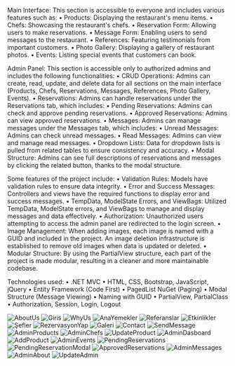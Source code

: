 Main Interface: This section is accessible to everyone and includes various features such as:
•	Products: Displaying the restaurant's menu items.
•	Chefs: Showcasing the restaurant's chefs.
•	Reservation Form: Allowing users to make reservations.
•	Message Form: Enabling users to send messages to the restaurant.
•	References: Featuring testimonials from important customers.
•	Photo Gallery: Displaying a gallery of restaurant photos.
•	Events: Listing special events that customers can book.

Admin Panel: This section is accessible only to authorized admins and includes the following functionalities:
•	CRUD Operations: Admins can create, read, update, and delete data for all sections on the main interface (Products, Chefs, Reservations, Messages, References, Photo Gallery, Events).
•	Reservations: Admins can handle reservations under the Reservations tab, which includes:
•	Pending Reservations: Admins can check and approve pending reservations.
•	Approved Reservations: Admins can view approved reservations.
•	Messages: Admins can manage messages under the Messages tab, which includes:
•	Unread Messages: Admins can check unread messages.
•	Read Messages: Admins can view and manage read messages.
•	Dropdown Lists: Data for dropdown lists is pulled from related tables to ensure consistency and accuracy.
•	Modal Structure: Admins can see full descriptions of reservations and messages by clicking the related button, thanks to the modal structure.

Some features of the project include:
•	Validation Rules: Models have validation rules to ensure data integrity.
•	Error and Success Messages: Controllers and views have the required functions to display error and success messages.
•	TempData, ModelState Errors, and ViewBags: Utilized TempData, ModelState errors, and ViewBags to manage and display messages and data effectively.
•	Authorization: Unauthorized users attempting to access the admin panel are redirected to the login screen.
•	Image Management: When adding images, each image is named with a GUID and included in the project. An image deletion infrastructure is established to remove old images when data is updated or deleted.
•	Modular Structure: By using the PartialView structure, each part of the project is made modular, resulting in a cleaner and more maintainable codebase.

Technologies used:
•	.NET MVC
•	HTML, CSS, Bootstrap, JavaScript, jQuery
•	Entity Framework (Code First)
•	PagedList NuGet (Paging)
•	Modal Structure (Message Viewing)
•	Naming with GUID
•	PartialView, PartialClass
•	Authorization, Session, Login, Logout


![AboutUs](https://github.com/user-attachments/assets/0af5d8b4-54a9-481a-b22f-b4b83d6028fa)
![Giris](https://github.com/user-attachments/assets/a626ac73-f33e-4230-b510-dc49a97395ab)
![WhyUs](https://github.com/user-attachments/assets/1f0e652b-b98f-43ed-ac9c-c6f3c1ef9ae2)
![AnaYemekler](https://github.com/user-attachments/assets/936d56da-5661-4ad0-a3bb-b11b795bc29a)
![Referanslar](https://github.com/user-attachments/assets/644cd36c-1075-4c17-9254-0f5098511e5b)
![Etkinlikler](https://github.com/user-attachments/assets/457eb742-d289-49ec-8a98-65400cd6fefc)
![Şefler](https://github.com/user-attachments/assets/ff0cda8b-c5c3-43b6-8d3c-03f59c8bd325)
![RezervasyonYap](https://github.com/user-attachments/assets/9bf12308-2b24-4873-b217-22a74f601535)
![Galeri](https://github.com/user-attachments/assets/120cf320-0896-419a-8c72-2743f31d0d33)
![Contact](https://github.com/user-attachments/assets/b0d68286-973b-42d9-838c-e65b1542c120)
![SendMessage](https://github.com/user-attachments/assets/1c5d8ef0-f745-459e-8137-17f1d75b6faf)
![AdminProducts](https://github.com/user-attachments/assets/812c114f-2a48-4af8-86ea-da0b28d7205c)
![AdminChefs](https://github.com/user-attachments/assets/61ef638c-30e9-4a00-a4ce-c8eaf3aac48c)
![UpdateProduct](https://github.com/user-attachments/assets/503a0209-8031-4f94-bd0b-5dbb6ce3ff94)
![AdminDasboard](https://github.com/user-attachments/assets/5fcbb985-7706-42d8-a007-65c7a11d3f58)
![AddProduct](https://github.com/user-attachments/assets/0ae02c33-a3c5-47e2-8321-9f18bc76c9dd)
![AdminEvents](https://github.com/user-attachments/assets/df75cb04-3b66-48ec-8c6c-31ca850ba5e8)
![PendingReservations](https://github.com/user-attachments/assets/cd39133e-0c3c-417c-af0a-33063a9bfac2)
![PendingReservationModal](https://github.com/user-attachments/assets/c2daefbd-51ee-4621-9129-b3454867eb5b)
![ApprovedReservations](https://github.com/user-attachments/assets/8dc87717-3bc2-4149-baf0-3940a1294749)
![AdminMessages](https://github.com/user-attachments/assets/9fa9055b-560f-4c24-9fe6-9d7cd4d3e19a)
![AdminAbout](https://github.com/user-attachments/assets/a19cee87-ba22-41cd-8dba-b16969a556f2)
![UpdateAdmin](https://github.com/user-attachments/assets/3648b8e5-f5d6-496d-8212-0f94ce73f272)
